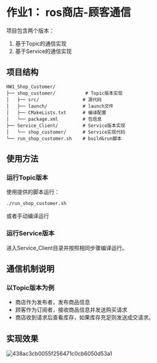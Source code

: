 
# 作业1： ros商店-顾客通信
项目包含两个版本：
1. 基于Topic的通信实现
2. 基于Service的通信实现

## 项目结构
```
HW1_Shop_Customer/
├── shop_customer/           # Topic版本实现
│   ├── src/                # 源代码
│   ├── launch/             # launch文件
│   ├── CMakeLists.txt      # 编译配置
│   └── package.xml         # 包信息
├── Service_Client/         # Service版本实现
│   └── shop_customer/      # Service实现代码
└── run_shop_customer.sh    # build&run脚本
```

## 使用方法

### 运行Topic版本

使用提供的脚本运行：
```bash
./run_shop_customer.sh
```
或者手动编译运行

### 运行Service版本
进入Service_Client目录并按照相同步骤编译运行。

## 通信机制说明
### 以Topic版本为例
- 商店作为发布者，发布商品信息
- 顾客作为订阅者，接收商品信息并发送购买请求
- 商店收到请求后查看库存，如果库存充足则发送成交请求。
  
## 实现效果
![438ac3cb0055f256471c0cb6050d53a1](https://github.com/user-attachments/assets/74bcaf80-ed52-4944-9948-85a969dd97ec)
